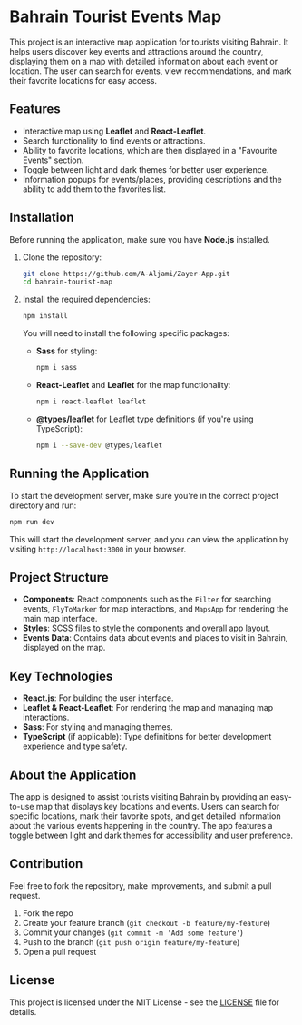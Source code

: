 
# Bahrain Tourist Events Map

This project is an interactive map application for tourists visiting Bahrain. It helps users discover key events and attractions around the country, displaying them on a map with detailed information about each event or location. The user can search for events, view recommendations, and mark their favorite locations for easy access.

## Features
- Interactive map using **Leaflet** and **React-Leaflet**.
- Search functionality to find events or attractions.
- Ability to favorite locations, which are then displayed in a "Favourite Events" section.
- Toggle between light and dark themes for better user experience.
- Information popups for events/places, providing descriptions and the ability to add them to the favorites list.

## Installation

Before running the application, make sure you have **Node.js** installed.

1. Clone the repository:
    ```bash
    git clone https://github.com/A-Aljami/Zayer-App.git
    cd bahrain-tourist-map
    ```

2. Install the required dependencies:
    ```bash
    npm install
    ```

    You will need to install the following specific packages:

    - **Sass** for styling:
        ```bash
        npm i sass
        ```

    - **React-Leaflet** and **Leaflet** for the map functionality:
        ```bash
        npm i react-leaflet leaflet
        ```

    - **@types/leaflet** for Leaflet type definitions (if you're using TypeScript):
        ```bash
        npm i --save-dev @types/leaflet
        ```

## Running the Application

To start the development server, make sure you're in the correct project directory and run:

```bash
npm run dev
```

This will start the development server, and you can view the application by visiting `http://localhost:3000` in your browser.

## Project Structure

- **Components**: React components such as the `Filter` for searching events, `FlyToMarker` for map interactions, and `MapsApp` for rendering the main map interface.
- **Styles**: SCSS files to style the components and overall app layout.
- **Events Data**: Contains data about events and places to visit in Bahrain, displayed on the map.

## Key Technologies

- **React.js**: For building the user interface.
- **Leaflet & React-Leaflet**: For rendering the map and managing map interactions.
- **Sass**: For styling and managing themes.
- **TypeScript** (if applicable): Type definitions for better development experience and type safety.

## About the Application

The app is designed to assist tourists visiting Bahrain by providing an easy-to-use map that displays key locations and events. Users can search for specific locations, mark their favorite spots, and get detailed information about the various events happening in the country. The app features a toggle between light and dark themes for accessibility and user preference.

## Contribution

Feel free to fork the repository, make improvements, and submit a pull request.

1. Fork the repo
2. Create your feature branch (`git checkout -b feature/my-feature`)
3. Commit your changes (`git commit -m 'Add some feature'`)
4. Push to the branch (`git push origin feature/my-feature`)
5. Open a pull request

## License

This project is licensed under the MIT License - see the [LICENSE](LICENSE) file for details.
